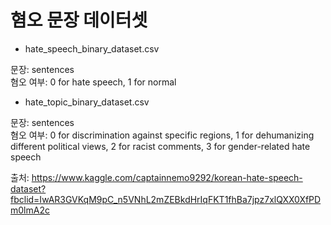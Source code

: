 # 혐오 문장 데이터셋

* hate_speech_binary_dataset.csv

문장: sentences <br>
혐오 여부: 0 for hate speech, 1 for normal

* hate_topic_binary_dataset.csv

문장: sentences <br>
혐오 여부: 0 for discrimination against specific regions, 1 for dehumanizing different political views, 2 for racist comments, 3 for gender-related hate speech


출처: <https://www.kaggle.com/captainnemo9292/korean-hate-speech-dataset?fbclid=IwAR3GVKqM9pC_n5VNhL2mZEBkdHrIqFKT1fhBa7jpz7xlQXX0XfPDm0lmA2c>
